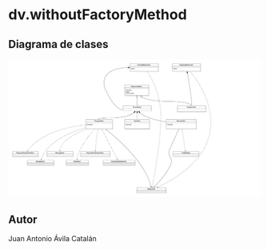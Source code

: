 # dv.withoutFactoryMethod

## Diagrama de clases

![Class diagram](/diagramaClases.png?raw=true "Class diagram")

## Autor
Juan Antonio Ávila Catalán